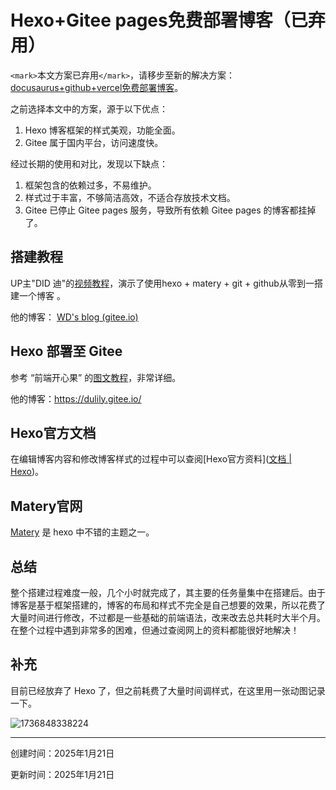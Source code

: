 # Hexo+Gitee pages免费部署博客（已弃用）

`<mark>`本文方案已弃用`</mark>`，请移步至新的解决方案：[docusaurus+github+vercel免费部署博客](docusaurus+github+vercel免费部署博客)。

之前选择本文中的方案，源于以下优点：

1. Hexo 博客框架的样式美观，功能全面。
2. Gitee 属于国内平台，访问速度快。

经过长期的使用和对比，发现以下缺点：

1. 框架包含的依赖过多，不易维护。
2. 样式过于丰富，不够简洁高效，不适合存放技术文档。
3. Gitee 已停止 Gitee pages 服务，导致所有依赖 Gitee pages 的博客都挂掉了。

## 搭建教程

UP主"DID 迪"的[视频教程](https://www.bilibili.com/video/BV1Eg41157tL/?spm_id_from=333.999.top_right_bar_window_history.content.click&vd_source=866132c04f0a5e79ea65e139473f969c)，演示了使用hexo + matery + git + github从零到一搭建一个博客 。

他的博客： [WD&#39;s blog (gitee.io)](https://did321.gitee.io/)

## Hexo 部署至 Gitee

参考 “前端开心果” 的[图文教程](https://blog.csdn.net/qq_38157825/article/details/112783631)，非常详细。

他的博客：https://dulily.gitee.io/

## Hexo官方文档

在编辑博客内容和修改博客样式的过程中可以查阅[Hexo官方资料]([文档 | Hexo](https://hexo.io/zh-cn/docs/))。

## Matery官网

[Matery](https://github.com/blinkfox/hexo-theme-matery) 是 hexo 中不错的主题之一。

## 总结

整个搭建过程难度一般，几个小时就完成了，其主要的任务量集中在搭建后。由于博客是基于框架搭建的，博客的布局和样式不完全是自己想要的效果，所以花费了大量时间进行修改，不过都是一些基础的前端语法，改来改去总共耗时大半个月。在整个过程中遇到非常多的困难，但通过查阅网上的资料都能很好地解决！

## 补充

目前已经放弃了 Hexo 了，但之前耗费了大量时间调样式，在这里用一张动图记录一下。

![1736848338224](image/Hexo+Giteepages免费部署博客(已弃用)/1736848338224.gif)

---

创建时间：2025年1月21日

更新时间：2025年1月21日
